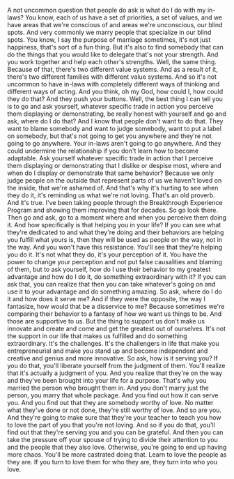  A not uncommon question that people do ask is what do I do with my in-laws? You know, each of us have a set of priorities, a set of values, and we have areas that we're conscious of and areas we're unconscious, our blind spots. And very commonly we marry people that specialize in our blind spots. You know, I say the purpose of marriage sometimes, it's not just happiness, that's sort of a fun thing. But it's also to find somebody that can do the things that you would like to delegate that's not your strength. And you work together and help each other's strengths. Well, the same thing. Because of that, there's two different value systems. And as a result of it, there's two different families with different value systems. And so it's not uncommon to have in-laws with completely different ways of thinking and different ways of acting. And you think, oh my God, how could I, how could they do that? And they push your buttons. Well, the best thing I can tell you is to go and ask yourself, whatever specific trade in action you perceive them displaying or demonstrating, be really honest with yourself and go and ask, where do I do that? And I know that people don't want to do that. They want to blame somebody and want to judge somebody, want to put a label on somebody, but that's not going to get you anywhere and they're not going to go anywhere. Your in-laws aren't going to go anywhere. And they could undermine the relationship if you don't learn how to become adaptable. Ask yourself whatever specific trade in action that I perceive them displaying or demonstrating that I dislike or despise most, where and when do I display or demonstrate that same behavior? Because we only judge people on the outside that represent parts of us we haven't loved on the inside, that we're ashamed of. And that's why it's hurting to see when they do it, it's reminding us what we're not loving. That's an old proverb. And it's true. I've been taking people through the Breakthrough Experience Program and showing them improving that for decades. So go look there. Then go and ask, go to a moment where and when you perceive them doing it. And how specifically is that helping you in your life? If you can see what they're dedicated to and what they're doing and their behaviors are helping you fulfill what yours is, then they will be used as people on the way, not in the way. And you won't have this resistance. You'll see that they're helping you do it. It's not what they do, it's your perception of it. You have the power to change your perception and not put false causalities and blaming of them, but to ask yourself, how do I use their behavior to my greatest advantage and how do I do it, do something extraordinary with it? If you can ask that, you can realize that then you can take whatever's going on and use it to your advantage and do something amazing. So ask, where do I do it and how does it serve me? And if they were the opposite, the way I fantasize, how would that be a disservice to me? Because sometimes we're comparing their behavior to a fantasy of how we want us things to be. And those are supportive to us. But the thing to support us don't make us innovate and create and come and get the greatest out of ourselves. It's not the support in our life that makes us fulfilled and do something extraordinary. It's the challenges. It's the challengers in life that make you entrepreneurial and make you stand up and become independent and creative and genius and more innovative. So ask, how is it serving you? If you do that, you'll liberate yourself from the judgment of them. You'll realize that it's actually a judgment of you. And you realize that they're on the way and they've been brought into your life for a purpose. That's why you married the person who brought them in. And you don't marry just the person, you marry that whole package. And you find out how it can serve you. And you find out that they are somebody worthy of love. No matter what they've done or not done, they're still worthy of love. And so are you. And they're going to make sure that they're your teacher to teach you how to love the part of you that you're not loving. And so if you do that, you'll find out that they're serving you and you can be grateful. And then you can take the pressure off your spouse of trying to divide their attention to you and the people that they also love. Otherwise, you're going to end up having more chaos. You'll be more castrated doing that. Learn to love the people as they are. If you turn to love them for who they are, they turn into who you love.